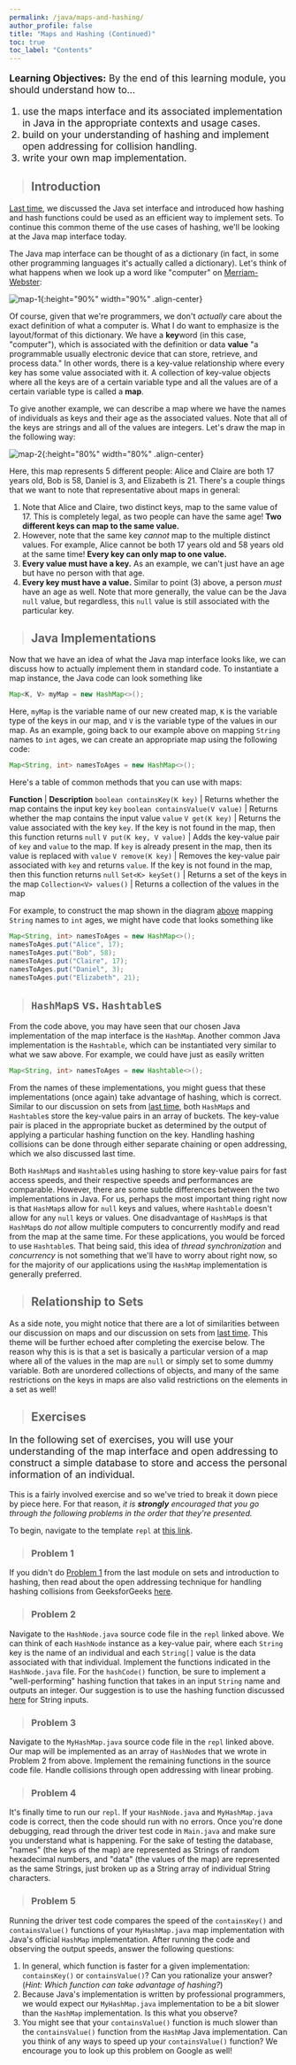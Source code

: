 ```yaml
---
permalink: /java/maps-and-hashing/
author_profile: false
title: "Maps and Hashing (Continued)"
toc: true
toc_label: "Contents"
---
```


<div class="notice--info">
<p style="font-size:13pt"><strong>Learning Objectives:</strong> By the end of this learning module, you should understand how to...</p>
<ol>
  <li style="font-size:13pt">use the maps interface and its associated implementation in Java in the appropriate contexts and usage cases.</li>
  <li style="font-size:13pt">build on your understanding of hashing and implement open addressing for collision handling.</li>
  <li style="font-size:13pt">write your own map implementation.</li>
</ol>
</div>

> ## Introduction

[Last time](/java/sets-and-hashing/index.html), we discussed the Java set interface and introduced how hashing and hash functions could be used as an efficient way to implement sets. To continue this common theme of the use cases of hashing, we'll be looking at the Java map interface today.

The Java map interface can be thought of as a dictionary (in fact, in some other programming languages it's actually called a dictionary). Let's think of what happens when we look up a word like "computer" on [Merriam-Webster](https://www.merriam-webster.com/dictionary/computer):

![map-1](/assets/images/map-1.png){:height="90%" width="90%" .align-center}

Of course, given that we're programmers, we don't *actually* care about the exact definition of what a computer is. What I do want to emphasize is the layout/format of this dictionary. We have a **key**word (in this case, "computer"), which is associated with the definition or data **value** "a programmable usually electronic device that can store, retrieve, and process data." In other words, there is a key-value relationship where every key has some value associated with it. A collection of key-value objects where all the keys are of a certain variable type and all the values are of a certain variable type is called a **map**.

To give another example, we can describe a map where we have the names of individuals as keys and their age as the associated values. Note that all of the keys are strings and all of the values are integers. Let's draw the map in the following way:

![map-2](/assets/images/map-2.png){:height="80%" width="80%" .align-center}

Here, this map represents 5 different people: Alice and Claire are both 17 years old, Bob is 58, Daniel is 3, and Elizabeth is 21. There's a couple things that we want to note that representative about maps in general:

  1. Note that Alice and Claire, two distinct keys, map to the same value of 17. This is completely legal, as two people can have the same age! **Two different keys can map to the same value.**
  2. However, note that the same key *cannot* map to the multiple distinct values. For example, Alice cannot be both 17 years old and 58 years old at the same time! **Every key can only map to one value.**
  3. **Every value must have a key.** As an example, we can't just have an age but have no person with that age.
  4. **Every key must have a value.** Similar to point (3) above, a person *must* have an age as well. Note that more generally, the value can be the Java ```null``` value, but regardless, this ```null``` value is still associated with the particular key.

> ## Java Implementations

Now that we have an idea of what the Java map interface looks like, we can discuss how to actually implement them in standard code. To instantiate a map instance, the Java code can look something like

```java
Map<K, V> myMap = new HashMap<>();
```

Here, ```myMap``` is the variable name of our new created map, ```K``` is the variable type of the keys in our map, and ```V``` is the variable type of the values in our map. As an example, going back to our example above on mapping ```String``` names to ```int``` ages, we can create an appropriate map using the following code:

```java
Map<String, int> namesToAges = new HashMap<>();
```

Here's a table of common methods that you can use with maps:

**Function** | **Description**
```boolean containsKey(K key)``` | Returns whether the map contains the input key ```key```
```boolean containsValue(V value)``` | Returns whether the map contains the input value ```value```
```V get(K key)``` | Returns the value associated with the key ```key```. If the key is not found in the map, then this function returns ```null```
```V put(K key, V value)``` | Adds the key-value pair of ```key``` and ```value``` to the map. If ```key``` is already present in the map, then its value is replaced with ```value```
```V remove(K key)``` | Removes the key-value pair associated with ```key``` and returns ```value```. If the key is not found in the map, then this function returns ```null```
```Set<K> keySet()``` | Returns a set of the keys in the map
```Collection<V> values()``` | Returns a collection of the values in the map

For example, to construct the map shown in the diagram [above](/java/maps-and-hashing/index.html#introduction) mapping ```String``` names to ```int``` ages, we might have code that looks something like

```java
Map<String, int> namesToAges = new HashMap<>();
namesToAges.put("Alice", 17);
namesToAges.put("Bob", 58);
namesToAges.put("Claire", 17);
namesToAges.put("Daniel", 3);
namesToAges.put("Elizabeth", 21);
```

> ## ```HashMap```s vs. ```Hashtable```s

From the code above, you may have seen that our chosen Java implementation of the map interface is the ```HashMap```. Another common Java implementation is the ```Hashtable```, which can be instantiated very similar to what we saw above. For example, we could have just as easily written

```java
Map<String, int> namesToAges = new Hashtable<>();
```

From the names of these implementations, you might guess that these implementations (once again) take advantage of hashing, which is correct. Similar to our discussion on sets from [last time](/java/sets-and-hashing/index.html), both ```HashMap```s and ```Hashtable```s store the key-value pairs in an array of buckets. The key-value pair is placed in the appropriate bucket as determined by the output of applying a particular hashing function on the key. Handling hashing collisions can be done through either separate chaining or open addressing, which we also discussed last time.

Both ```HashMap```s and ```Hashtable```s using hashing to store key-value pairs for fast access speeds, and their respective speeds and performances are comparable. However, there are some subtle differences between the two implementations in Java. For us, perhaps the most important thing right now is that ```HashMap```s allow for ```null``` keys and values, where ```Hashtable``` doesn't allow for any ```null``` keys or values. One disadvantage of ```HashMap```s is that ```HashMap```s do *not* allow multiple computers to concurrently modify and read from the map at the same time. For these applications, you would be forced to use ```Hashtable```s. That being said, this idea of *thread synchronization* and *concurrency* is not something that we'll have to worry about right now, so for the majority of our applications using the ```HashMap``` implementation is generally preferred.

> ## Relationship to Sets

As a side note, you might notice that there are a lot of similarities between our discussion on maps and our discussion on sets from [last time](/java/sets-and-hashing/index.html). This theme will be further echoed after completing the exercise below. The reason why this is is that a set is basically a particular version of a map where all of the values in the map are ```null``` or simply set to some dummy variable. Both are unordered collections of objects, and many of the same restrictions on the keys in maps are also valid restrictions on the elements in a set as well!

> ## Exercises

<div class="notice--success">
<p style="font-size:13pt">In the following set of exercises, you will use your understanding of the map interface and open addressing to construct a simple database to store and access the personal information of an individual.</p>
</div>

This is a fairly involved exercise and so we've tried to break it down piece by piece here. For that reason, *it is **strongly** encouraged that you go through the following problems in the order that they're presented.*

To begin, navigate to the template ```repl``` at [this link](https://repl.it/@myaomeow/Maps#Solutions/MyHashMapSol.java). 

> ### Problem 1

If you didn't do [Problem 1](/java/sets-and-hashing/index.html#problem-1) from the last module on sets and introduction to hashing, then read about the open addressing technique for handling hashing collisions from GeeksforGeeks [here](https://www.geeksforgeeks.org/hashing-set-3-open-addressing/).

> ### Problem 2

Navigate to the ```HashNode.java``` source code file in the ```repl``` linked above. We can think of each ```HashNode``` instance as a key-value pair, where each ```String``` key is the name of an individual and each ```String[]``` value is the data associated with that individual. Implement the functions indicated in the ```HashNode.java``` file. For the ```hashCode()``` function, be sure to implement a "well-performing" hashing function that takes in an input ```String``` name and outputs an integer. Our suggestion is to use the hashing function discussed [here](/java/sets-and-hashing/index.html#improving-hashing) for String inputs.

> ### Problem 3

Navigate to the ```MyHashMap.java``` source code file in the ```repl``` linked above. Our map will be implemented as an array of ```HashNode```s that we wrote in Problem 2 from above. Implement the remaining functions in the source code file. Handle collisions through open addressing with linear probing.

> ### Problem 4

It's finally time to run our ```repl```. If your ```HashNode.java``` and ```MyHashMap.java``` code is correct, then the code should run with no errors. Once you're done debugging, read through the driver test code in ```Main.java``` and make sure you understand what is happening. For the sake of testing the database, "names" (the keys of the map) are represented as Strings of random hexadecimal numbers, and "data" (the values of the map) are represented as the same Strings, just broken up as a String array of individual String characters.

> ### Problem 5

Running the driver test code compares the speed of the ```containsKey()``` and ```containsValue()``` functions of your ```MyHashMap.java``` map implementation with Java's official ```HashMap``` implementation. After running the code and observing the output speeds, answer the following questions:

  1. In general, which function is faster for a given implementation: ```containsKey()``` or ```containsValue()```? Can you rationalize your answer? (*Hint: Which function can take advantage of hashing?*)
  2. Because Java's implementation is written by professional programmers, we would expect our ```MyHashMap.java``` implementation to be a bit slower than the ```HashMap``` implementation. Is this what you observe?
  3. You might see that your ```containsValue()``` function is much slower than the ```containsValue()``` function from the ```HashMap``` Java implementation. Can you think of any ways to speed up your ```containsValue()``` function? We encourage you to look up this problem on Google as well!
